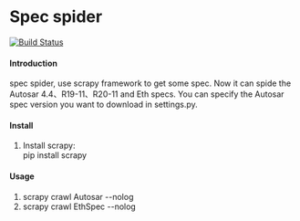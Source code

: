 # Spec spider

[![Build Status](https://travis-ci.org/orange2348/spec-spider.svg?branch=master)](https://travis-ci.org/orange2348/spec-spider)

#### Introduction
spec spider, use scrapy framework to get some spec. Now it can spide the Autosar 4.4、R19-11、R20-11 and Eth specs. You can specify the Autosar spec version you want to download in settings.py.


#### Install

1. Install scrapy:  
   pip install scrapy

#### Usage

1. scrapy crawl Autosar --nolog
1. scrapy crawl EthSpec --nolog

